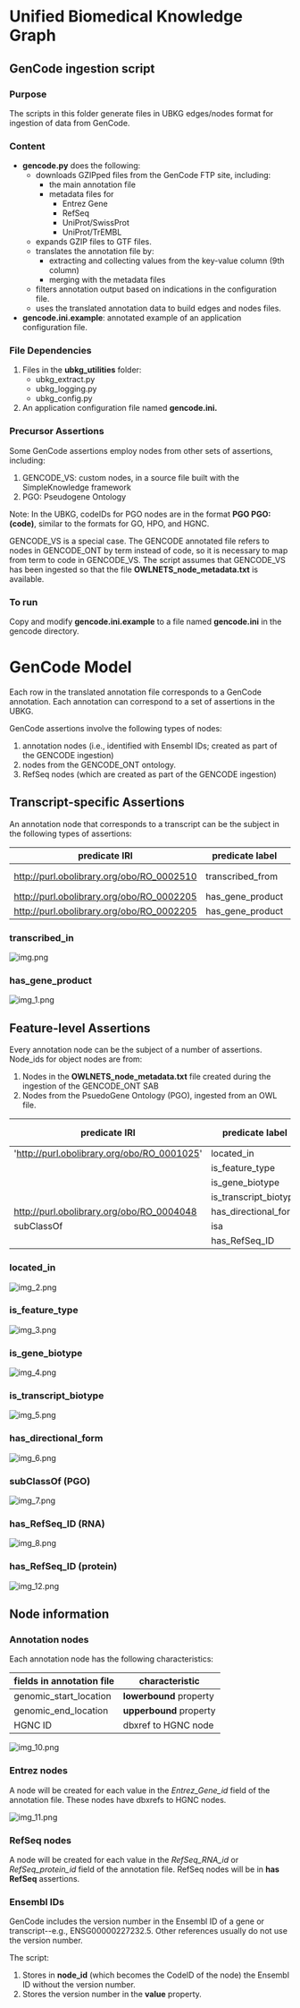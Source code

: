 # Unified Biomedical Knowledge Graph
## GenCode ingestion script

### Purpose
The scripts in this folder generate files in UBKG edges/nodes format for ingestion of data from GenCode.

### Content
- **gencode.py** does the following:
  - downloads GZIPped files from the GenCode FTP site, including:
     - the main annotation file
     - metadata files for 
        - Entrez Gene
        - RefSeq
        - UniProt/SwissProt
        - UniProt/TrEMBL
  - expands GZIP files to GTF files.
  - translates the annotation file by:
    - extracting and collecting values from the key-value column (9th column)
    - merging with the metadata files 
  - filters annotation output based on indications in the configuration file.
  - uses the translated annotation data to build edges and nodes files.
- **gencode.ini.example**: annotated example of an application configuration file.

### File Dependencies
1. Files in the **ubkg_utilities** folder:
   - ubkg_extract.py
   - ubkg_logging.py
   - ubkg_config.py
2. An application configuration file named **gencode.ini.**

### Precursor Assertions
Some GenCode assertions employ nodes from other sets of assertions, including:
1. GENCODE_VS: custom nodes, in a source file built with the SimpleKnowledge framework
2. PGO: Pseudogene Ontology

Note: In the UBKG, codeIDs for PGO nodes are in the format **PGO PGO:(code)**, similar to the formats for GO, HPO, and HGNC.

GENCODE_VS is a special case. The GENCODE annotated file refers to nodes in GENCODE_ONT by term instead of code,
so it is necessary to map from term to code in GENCODE_VS. The script assumes that GENCODE_VS has been ingested so 
that the file **OWLNETS_node_metadata.txt** is available.

### To run
Copy and modify **gencode.ini.example** to a file named **gencode.ini** in the gencode directory.

# GenCode Model

Each row in the translated annotation file corresponds to a GenCode annotation.
Each annotation can correspond to a set of assertions in the UBKG.

GenCode assertions involve the following types of nodes:
1. annotation nodes (i.e., identified with Ensembl IDs; created as part of the GENCODE ingestion) 
2. nodes from the GENCODE_ONT ontology.
3. RefSeq nodes (which are created as part of the GENCODE ingestion)

## Transcript-specific Assertions

An annotation node that corresponds to a transcript can be the subject in the following types of assertions:

| predicate  IRI                            | predicate label  | column in annotation file | node type       |
|-------------------------------------------|------------------|---------------------------|-----------------|
| http://purl.obolibrary.org/obo/RO_0002510 | transcribed_from | gene_id                   | annotation node |
| http://purl.obolibrary.org/obo/RO_0002205 | has_gene_product | UNIPROTKB_SwissProt_AN    | UNIPROTKB       |
| http://purl.obolibrary.org/obo/RO_0002205 | has_gene_product | UNIPROTKB_Trembl_AN       | UNIPROTKB       |

### transcribed_in
![img.png](img.png)
### has_gene_product
![img_1.png](img_1.png)

## Feature-level Assertions

Every annotation node can be the subject of a number of assertions.
Node_ids for object nodes are from:
1. Nodes in the **OWLNETS_node_metadata.txt** file created during the ingestion of the GENCODE_ONT SAB
2. Nodes from the PsuedoGene Ontology (PGO), ingested from an OWL file.


| predicate  IRI                              | predicate label       | column in annotation file | node type   |
|---------------------------------------------|-----------------------|---------------------------|-------------|
| 'http://purl.obolibrary.org/obo/RO_0001025' | located_in            | chromosome_name           | GENCODE_ONT |
|                                             | is_feature_type       | feature_type              | GENCODE_ONT |
|                                             | is_gene_biotype       | gene_type                 | GENCODE_ONT |
|                                             | is_transcript_biotype | transcript_type           | GENCODE_ONT |
| http://purl.obolibrary.org/obo/RO_0004048   | has_directional_form  | genomic_strand            | GENCODE_ONT |
| subClassOf                                  | isa                   | ont                       | PGO         |
|                                             | has_RefSeq_ID         | RefSeq_RNA_id             | REFSEQ      |

### located_in
![img_2.png](img_2.png)
### is_feature_type
![img_3.png](img_3.png)
### is_gene_biotype
![img_4.png](img_4.png)
### is_transcript_biotype
![img_5.png](img_5.png)
### has_directional_form
![img_6.png](img_6.png)
### subClassOf (PGO)
![img_7.png](img_7.png)
### has_RefSeq_ID (RNA)
![img_8.png](img_8.png)
### has_RefSeq_ID (protein)
![img_12.png](img_12.png)

## Node information

### Annotation nodes
Each annotation node has the following characteristics:

| fields in annotation file | characteristic                              |
|---------------------------|---------------------------------------------|
| genomic_start_location    | **lowerbound** property                     |
| genomic_end_location      | **upperbound** property                     |
| HGNC ID                   | dbxref to HGNC node                         |

![img_10.png](img_10.png)


### Entrez nodes
A node will be created for each value in the _Entrez_Gene_id_ field of the annotation file.
These nodes have dbxrefs to HGNC nodes.

![img_11.png](img_11.png)

### RefSeq nodes
A node will be created for each value in the _RefSeq_RNA_id_ or _RefSeq_protein_id_ field of the annotation file. 
RefSeq nodes will be in **has RefSeq** assertions.

### Ensembl IDs
GenCode includes the version number in the Ensembl ID of a gene or transcript--e.g., ENSG00000227232.5.
Other references usually do not use the version number.

The script:
1. Stores in **node_id** (which becomes the CodeID of the node) the Ensembl ID without the version number.
2. Stores the version number in the **value** property.